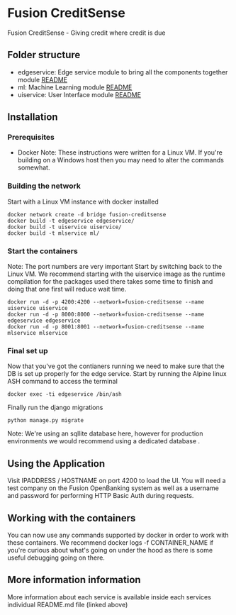 # Fusion CreditSense
Fusion CreditSense - Giving credit where credit is due

## Folder structure
- edgeservice: Edge service module to bring all the components together module [README](./edgeservice/README.md)
- ml: Machine Learning module [README](./ml/README.md)
- uiservice: User Interface module [README](./uiservice/README.md)

## Installation

### Prerequisites
* Docker
Note: These instructions were written for a Linux VM. If you're building on a Windows host then you may need to alter the commands somewhat.

### Building the network
Start with a Linux VM instance with docker installed
~~~
docker network create -d bridge fusion-creditsense
docker build -t edgeservice edgeservice/
docker build -t uiservice uiservice/
docker build -t mlservice ml/
~~~

### Start the containers
Note: The port numbers are very important
Start by switching back to the Linux VM.
We recommend starting with the uiservice image as the runtime compilation for the packages used there takes some time to finish and doing that one first will reduce wait time.
~~~
docker run -d -p 4200:4200 --network=fusion-creditsense --name uiservice uiservice
docker run -d -p 8000:8000 --network=fusion-creditsense --name edgeservice edgeservice
docker run -d -p 8001:8001 --network=fusion-creditsense --name mlservice mlservice
~~~

### Final set up
Now that you've got the contianers running we need to make sure that the DB is set up properly for the edge service.
Start by running the Alpine linux ASH command to access the terminal
~~~
docker exec -ti edgeservice /bin/ash
~~~
Finally run the django migrations
~~~
python manage.py migrate
~~~
Note: We're using an sqllite database here, however for production environments we would recommend using a dedicated database .

## Using the Application
Visit IPADDRESS / HOSTNAME on port 4200 to load the UI.
You will need a test company on the Fusion OpenBanking system as well as a username and password for performing HTTP Basic Auth during requests.

## Working with the containers
You can now use any commands supported by docker in order to work with these containers.
We recommend docker logs -f CONTAINER_NAME if you're curious about what's going on under the hood as there is some useful debugging going on there.

## More information information
More  information about each service is available inside each services individual README.md file (linked above)